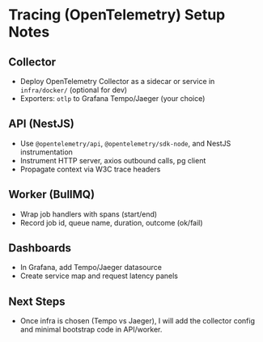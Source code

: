 # Tracing (OpenTelemetry) Setup Notes

## Collector
- Deploy OpenTelemetry Collector as a sidecar or service in `infra/docker/` (optional for dev)
- Exporters: `otlp` to Grafana Tempo/Jaeger (your choice)

## API (NestJS)
- Use `@opentelemetry/api`, `@opentelemetry/sdk-node`, and NestJS instrumentation
- Instrument HTTP server, axios outbound calls, pg client
- Propagate context via W3C trace headers

## Worker (BullMQ)
- Wrap job handlers with spans (start/end)
- Record job id, queue name, duration, outcome (ok/fail)

## Dashboards
- In Grafana, add Tempo/Jaeger datasource
- Create service map and request latency panels

## Next Steps
- Once infra is chosen (Tempo vs Jaeger), I will add the collector config and minimal bootstrap code in API/worker.
